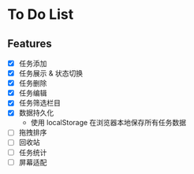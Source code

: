 # To Do List

## Features

 - [x] 任务添加
 - [x] 任务展示 & 状态切换
 - [x] 任务删除
 - [x] 任务编辑
 - [x] 任务筛选栏目
 - [x] 数据持久化
   - 使用 localStorage 在浏览器本地保存所有任务数据
 - [ ] 拖拽排序
 - [ ] 回收站
 - [ ] 任务统计
 - [ ] 屏幕适配
